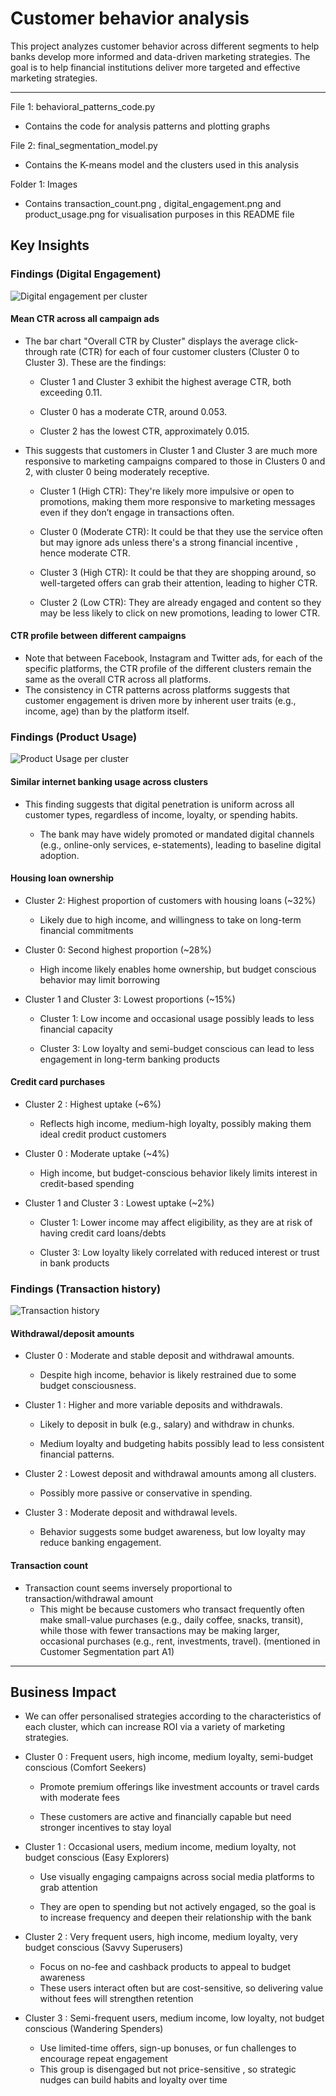 # Customer behavior analysis
This project analyzes customer behavior across different segments to help banks develop more informed and data-driven marketing strategies. The goal is to help financial institutions deliver more targeted and effective marketing strategies.

---



File 1: behavioral_patterns_code.py

- Contains the code for analysis patterns and plotting graphs

File 2: final_segmentation_model.py

- Contains the K-means model and the clusters used in this analysis

Folder 1: Images
- Contains transaction_count.png , digital_engagement.png and 
product_usage.png for visualisation purposes in this README file










## Key Insights 

### Findings (Digital Engagement)
![Digital engagement per cluster](Images/digital_engagement.png)
#### Mean CTR across all campaign ads

- The bar chart "Overall CTR by Cluster" displays the average click-through rate (CTR) for each of four customer clusters (Cluster 0 to Cluster 3). These are the findings:

  - Cluster 1 and Cluster 3 exhibit the highest average CTR, both exceeding 0.11.

  - Cluster 0 has a moderate CTR, around 0.053.

  - Cluster 2 has the lowest CTR, approximately 0.015.

 - This suggests that customers in Cluster 1 and Cluster 3 are much more responsive to marketing campaigns compared to those in Clusters 0 and 2, with cluster 0 being moderately receptive.
   - Cluster 1 (High CTR):  They're likely more impulsive or open to promotions, making them more responsive to marketing messages even if they don’t engage in transactions often.

   - Cluster 0 (Moderate CTR):  It could be that they use the service often but may ignore ads unless there's a strong financial incentive , hence moderate CTR.

   - Cluster 3 (High CTR):  It could be that they are shopping around, so well-targeted offers can grab their attention, leading to higher CTR.

   - Cluster 2 (Low CTR):  They are already engaged and content so they may be less likely to click on new promotions, leading to lower CTR.

#### CTR profile between different campaigns

 - Note that between Facebook, Instagram and Twitter ads, for each of the specific platforms, the CTR profile of the different clusters remain the same as the overall CTR across all platforms.
 - The consistency in CTR patterns across platforms suggests that customer engagement is driven more by inherent user traits (e.g., income, age) than by the platform itself.



### Findings (Product Usage)
![Product Usage per cluster](Images/product_usage.png)
#### Similar internet banking usage across clusters

- This finding suggests that digital penetration is uniform across all customer types, regardless of income, loyalty, or spending habits.

  - The bank may have widely promoted or mandated digital channels (e.g., online-only services, e-statements), leading to baseline digital adoption.

#### Housing loan ownership

- Cluster 2: Highest proportion of customers with housing loans (~32%)

  - Likely due to high income,  and willingness to take on long-term financial commitments
- Cluster 0: Second highest proportion (~28%)

  - High income likely enables home ownership, but budget conscious behavior may limit borrowing
- Cluster 1 and Cluster 3: Lowest proportions (~15%)

  - Cluster 1: Low income and occasional usage possibly leads to less financial capacity

  - Cluster 3: Low loyalty and semi-budget conscious can lead to less engagement in long-term banking products

#### Credit card purchases
- Cluster 2 : Highest uptake (~6%)

  - Reflects high income, medium-high loyalty, possibly making them ideal credit product customers
- Cluster 0 : Moderate uptake (~4%)

  - High income, but budget-conscious behavior likely limits interest in credit-based spending
- Cluster 1 and Cluster 3 : Lowest uptake (~2%)

  - Cluster 1: Lower income may affect eligibility, as they are at risk of having credit card loans/debts

  - Cluster 3: Low loyalty likely correlated with reduced interest or trust in bank products


### Findings (Transaction history)
![Transaction history](Images/transaction_count.png)

#### Withdrawal/deposit amounts
- Cluster 0 : Moderate and stable deposit and withdrawal amounts.

  - Despite high income, behavior is likely restrained due to some budget consciousness.
- Cluster 1 : Higher and more variable deposits and withdrawals.

  - Likely to deposit in bulk (e.g., salary) and withdraw in chunks.

  - Medium loyalty and budgeting habits possibly lead to less consistent financial patterns.

- Cluster 2 : Lowest deposit and withdrawal amounts among all clusters.

  - Possibly more passive or conservative in spending.


- Cluster 3 : Moderate deposit and withdrawal levels.

  - Behavior suggests some budget awareness, but low loyalty may reduce banking engagement.
#### Transaction count
- Transaction count seems inversely proportional to transaction/withdrawal amount
  - This might be because customers who transact frequently often make small-value purchases (e.g., daily coffee, snacks, transit), while those with fewer transactions may be making larger, occasional purchases (e.g., rent, investments, travel). (mentioned in Customer Segmentation part A1)
---

## Business Impact

- We can offer personalised strategies according to the characteristics of 
each cluster, which can increase ROI via a variety of marketing strategies.

- Cluster 0 : Frequent users, high income, medium loyalty, semi-budget conscious (Comfort Seekers)

  - Promote premium offerings like investment accounts or travel cards with moderate fees

  - These customers are active and financially capable but need stronger incentives to stay loyal

- Cluster 1 : Occasional users, medium income, medium loyalty, not budget conscious (Easy Explorers)

  - Use visually engaging campaigns across social media platforms to grab attention

  - They are open to spending but not actively engaged, so the goal is to increase frequency and deepen their relationship with the bank
- Cluster 2 : Very frequent users, high income, medium loyalty, very budget conscious (Savvy Superusers)

  - Focus on no-fee and cashback products to appeal to budget awareness
  - These users interact often but are cost-sensitive, so delivering value without fees will strengthen retention
- Cluster 3 : Semi-frequent users, medium income, low loyalty, not budget conscious (Wandering Spenders)

  - Use limited-time offers, sign-up bonuses, or fun challenges to encourage repeat engagement
  - This group is disengaged but not price-sensitive , so strategic nudges can build habits and loyalty over time
